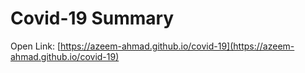 # Covid-19 Summary
Open Link: [https://azeem-ahmad.github.io/covid-19](https://azeem-ahmad.github.io/covid-19)
